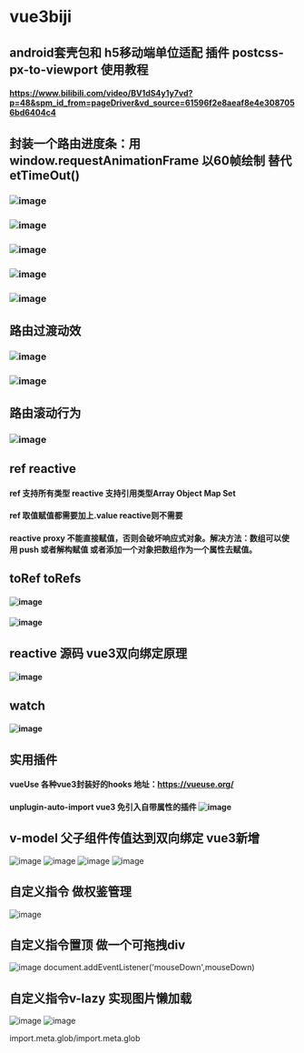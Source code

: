 # vue3biji

## android套壳包和 h5移动端单位适配 插件 postcss-px-to-viewport 使用教程 
#### https://www.bilibili.com/video/BV1dS4y1y7vd?p=48&spm_id_from=pageDriver&vd_source=61596f2e8aeaf8e4e3087056bd6404c4

## 封装一个路由进度条：用 window.requestAnimationFrame 以60帧绘制 替代etTimeOut()
### ![image](https://user-images.githubusercontent.com/84298308/229272673-21da7ef6-fe75-4ae8-90a2-8202b00d8833.png)
### ![image](https://user-images.githubusercontent.com/84298308/229272463-a5f28ca1-6ef4-4b86-87b8-8bd2816804c1.png)
### ![image](https://user-images.githubusercontent.com/84298308/229272484-d200e7bf-1792-4128-8ff7-3739555600f1.png)
### ![image](https://user-images.githubusercontent.com/84298308/229272542-066e0bd7-9b33-4e28-b605-5696f25487dd.png)
### ![image](https://user-images.githubusercontent.com/84298308/229272556-f34e9778-3a9f-4baa-bc9e-603a978245ef.png)

## 路由过渡动效
### ![image](https://user-images.githubusercontent.com/84298308/229273678-d18de3df-1eb9-4821-b949-baea0bb7c158.png)
### ![image](https://user-images.githubusercontent.com/84298308/229273729-8ea33175-1162-4872-892b-7b2aa8253b3d.png)

## 路由滚动行为
### ![image](https://user-images.githubusercontent.com/84298308/229273865-9a26ac54-7bdf-498a-9be9-e1606d00e64a.png)

## ref reactive
#### ref 支持所有类型  reactive 支持引用类型Array Object Map Set
#### ref 取值赋值都需要加上.value reactive则不需要
#### reactive proxy 不能直接赋值，否则会破坏响应式对象。解决方法：数组可以使用 push 或者解构赋值 或者添加一个对象把数组作为一个属性去赋值。 

## toRef toRefs
#### ![image](https://user-images.githubusercontent.com/84298308/230006911-9005b6e8-ad15-4fe2-bed2-3033246a99c8.png)
#### ![image](https://user-images.githubusercontent.com/84298308/230007731-8d76cf06-a228-4475-ba3e-ced70e5d149b.png)


## reactive 源码 vue3双向绑定原理
#### ![image](https://user-images.githubusercontent.com/84298308/230026862-032ef8da-b9b9-4376-a54e-804d130cea14.png)

## watch 
#### ![image](https://user-images.githubusercontent.com/84298308/230031556-19120925-2ba7-4db3-8298-91ec088818e1.png)

## 实用插件 
#### vueUse 各种vue3封装好的hooks 地址：https://vueuse.org/
#### unplugin-auto-import vue3 免引入自带属性的插件  ![image](https://user-images.githubusercontent.com/84298308/230037216-bec8f146-0d68-4944-9cd8-c7078e5a89f2.png)

## v-model 父子组件传值达到双向绑定 vue3新增
![image](https://user-images.githubusercontent.com/84298308/230271910-19039b2b-d27d-4a62-88ed-bafa2aac895a.png)
![image](https://user-images.githubusercontent.com/84298308/230063389-ce3c2d69-5ed0-40ad-a4a3-ed5b840a42c3.png)
![image](https://user-images.githubusercontent.com/84298308/230063636-c2443240-d836-4288-8cff-3a995503b213.png)
![image](https://user-images.githubusercontent.com/84298308/230063981-20f3818e-5f8e-4dbe-9359-e29bd1cb8453.png)

## 自定义指令 做权鉴管理
![image](https://user-images.githubusercontent.com/84298308/230603468-e4cce19e-81dd-4689-a5cf-4c0e748ec2dd.png)

## 自定义指令置顶 做一个可拖拽div
![image](https://user-images.githubusercontent.com/84298308/230604066-471121ec-ed91-40a6-abf3-5fa30ec790f1.png)
document.addEventListener('mouseDown',mouseDown)

## 自定义指令v-lazy 实现图片懒加载
![image](https://user-images.githubusercontent.com/84298308/230703367-6d98d8e9-b5f3-43ee-9e4d-a2e37157a293.png)
![image](https://user-images.githubusercontent.com/84298308/230703516-c5007dda-f0ae-4812-b995-1cfa7ddcff62.png)

import.meta.glob/import.meta.glob
